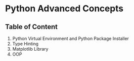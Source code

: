 # Python Advanced Concepts

## Table of Content

1. Python Virtual Environment and Python Package Installer
2. Type Hinting
3. Matplotlib Library
4. OOP